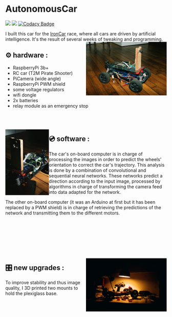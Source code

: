 # AutonomousCar

![](https://img.shields.io/tokei/lines/github/felop/autonomouscar)   ![](https://img.shields.io/github/last-commit/felop/autonomouscar)   [![Codacy Badge](https://app.codacy.com/project/badge/Grade/ca4a931bbbc2400cb4a401179d4df188)](https://www.codacy.com/gh/felop/AutonomousCar/dashboard?utm_source=github.com&amp;utm_medium=referral&amp;utm_content=felop/AutonomousCar&amp;utm_campaign=Badge_Grade)

I built this car for the [IronCar](https://twitter.com/ironcarfrance) race, where all cars are driven by artificial intelligence. It's the result of several weeks of tweaking and programming.
<br/>
<img src="car_pics/IMG-6800.JPG" width=50% align="right">

## ⚙️ hardware : 
* RaspberryPi 3b+
* RC car (T2M Pirate Shooter)
* PiCamera (wide angle)
* RaspberryPi PWM shield
* some voltage regulators
* wifi dongle
* 2x batteries
* relay module as an emergency stop
<br/><br/><br/><br/>

<img src="car_pics/IMG-6805.jpg" width=27% align="left">

## 💿 software :
The car's on-board computer is in charge of processing the images in order to predict the wheels' orientation to correct the car's trajectory. 
This analysis is done by a combination of convolutional and sequential neural networks. These networks predict a direction according to the input image, processed by algorithms in charge of transforming the camera feed into data adapted for the network.

The other on-board computer (it was an Arduino at first but it has been replaced by a PWM shield) is in charge of retrieving the predictions of the network and transmitting them to the different motors.
<br/><br/><br/><br/>
<br/><br/><br/><br/>

<img src="car_pics/IMG-6779.JPG" width=50% align="right">

## 🎛 new upgrades :
To improve stability and thus image quality, I 3D printed two mounts to hold the plexiglass base. 
